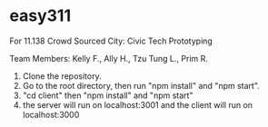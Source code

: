 # easy311
For 11.138 Crowd Sourced City: Civic Tech Prototyping

Team Members: Kelly F., Ally H., Tzu Tung L., Prim R.


1. Clone the repository. 
2. Go to the root directory, then run "npm install" and "npm start". 
3. "cd client" then "npm install" and "npm start"
4. the server will run on localhost:3001 and the client will run on localhost:3000
